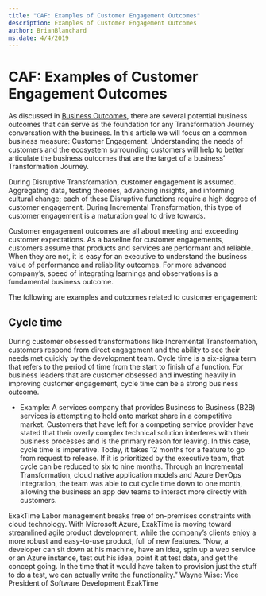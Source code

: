 ```yaml
---
title: "CAF: Examples of Customer Engagement Outcomes"
description: Examples of Customer Engagement Outcomes
author: BrianBlanchard
ms.date: 4/4/2019
---
```


# CAF: Examples of Customer Engagement Outcomes

As discussed in [Business Outcomes](overview.md), there are several potential business outcomes that can serve as the foundation for any Transformation Journey conversation with the business. In this article we will focus on a common business measure: Customer Engagement. Understanding the needs of customers and the ecosystem surrounding customers will help to better articulate the business outcomes that are the target of a business’ Transformation Journey.

During Disruptive Transformation, customer engagement is assumed. Aggregating data, testing theories, advancing insights, and informing cultural change; each of these Disruptive functions require a high degree of customer engagement. During Incremental Transformation, this type of customer engagement is a maturation goal to drive towards.

Customer engagement outcomes are all about meeting and exceeding customer expectations. As a baseline for customer engagements, customers assume that products and services are performant and reliable. When they are not, it is easy for an executive to understand the business value of performance and reliability outcomes. For more advanced company’s, speed of integrating learnings and observations is a fundamental business outcome.

The following are examples and outcomes related to customer engagement:

## Cycle time

During customer obsessed transformations like Incremental Transformation, customers respond from direct engagement and the ability to see their needs met quickly by the development team. Cycle time is a six-sigma term that refers to the period of time from the start to finish of a function. For business leaders that are customer obsessed and investing heavily in improving customer engagement, cycle time can be a strong business outcome.

- Example: A services company that provides Business to Business (B2B) services is attempting to hold onto market share in a competitive market. Customers that have left for a competing service provider have stated that their overly complex technical solution interferes with their business processes and is the primary reason for leaving. In this case, cycle time is imperative. Today, it takes 12 months for a feature to go from request to release. If it is prioritized by the executive team, that cycle can be reduced to six to nine months. Through an Incremental Transformation, cloud native application models and Azure DevOps integration, the team was able to cut cycle time down to one month, allowing the business an app dev teams to interact more directly with customers.

ExakTime
Labor management breaks free of on-premises constraints with cloud technology. With Microsoft Azure, ExakTime is moving toward streamlined agile product development, while the company’s clients enjoy a more robust and easy-to-use product, full of new features. “Now, a developer can sit down at his machine, have an idea, spin up a web service or an Azure instance, test out his idea, point it at test data, and get the concept going. In the time that it would have taken to provision just the stuff to do a test, we can actually write the functionality.”
Wayne Wise: Vice President of Software Development
ExakTime